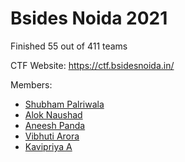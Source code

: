 # Bsides Noida 2021

Finished 55 out of 411 teams

CTF Website: https://ctf.bsidesnoida.in/

Members:
- [Shubham Palriwala](https://github.com/ShubhamPalriwala)
- [Alok Naushad](https://github.com/mintbomb27)
- [Aneesh Panda](https://github.com/aneeshpanda)
- [Vibhuti Arora](https://github.com/vibhutiarora355)
- [Kavipriya A](https://github.com/kavxprxya)
